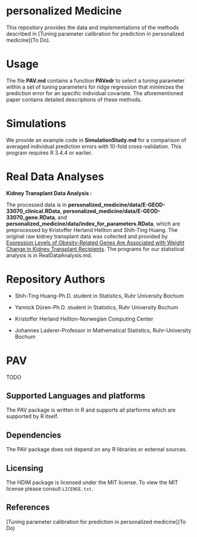 # personalized Medicine

This repository provides the data and implementations of the methods described in [Tuning parameter calibration for prediction in personalized medicine](To Do).

# Usage 

The file **PAV.md** contains a function **PAVedr** to select a tuning parameter within a set of tuning parameters for ridge regression that minimizes the prediction error for an specific individual covariate. The aforementioned paper contains detailed descriptions of these methods.


# Simulations

We provide an example code in **SimulationStudy.md** for a comparison of averaged individual prediction errors with 10-fold cross-validation. This program requires R 3.4.4 or earlier.

# Real Data Analyses

**Kidney Transplant Data Analysis :**

The processed data is in **personalized_medicine/data/E-GEOD-33070_clinical.RData**, 
**personalized_medicine/data/E-GEOD-33070_gene.RData**, and 
**personalized_medicine/data/index_for_parameters.RData**, which are preprocessed by Kristoffer Herland Hellton and Shih-Ting Huang. The original raw kidney transplant data was collected and provided by [Expression Levels of Obesity-Related Genes Are Associated with Weight Change in Kidney Transplant Recipients](https://journals.plos.org/plosone/article?id=10.1371/journal.pone.0059962). The programs for our statistical analysis is in RealDataAnalysis.md.

# Repository Authors 

* Shih-Ting Huang-Ph.D. student in Statistics, Ruhr University Bochum

* Yannick Düren-Ph.D. student in Statistics, Ruhr University Bochum

* Kristoffer Herland Hellton-Norwegian Computing Center

* Johannes Laderer-Professor in Mathematical Statistics, Ruhr-University Bochum

# PAV

TODO

## Supported Languages and platforms

The PAV package is written in R and supports all plarforms which are
 supported by R itself.

## Dependencies

The PAV package does not depend on any R libraries or external sources.

## Licensing

The HDIM package is licensed under the MIT license. To
view the MIT license please consult `LICENSE.txt`.

## References
[Tuning parameter calibration for prediction in personalized medicine](To Do)

